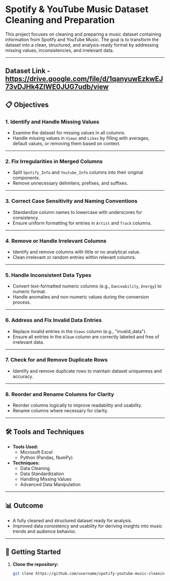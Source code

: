 # Spotify & YouTube Music Dataset Cleaning and Preparation  

This project focuses on cleaning and preparing a music dataset containing information from Spotify and YouTube Music. The goal is to transform the dataset into a clean, structured, and analysis-ready format by addressing missing values, inconsistencies, and irrelevant data.  

---
Dataset Link - https://drive.google.com/file/d/1qanyuwEzkwEJ73vDJHk4ZlWE0JUG7udb/view
---
## 📋 **Objectives**  

### **1. Identify and Handle Missing Values**  
- Examine the dataset for missing values in all columns.  
- Handle missing values in `Views` and `Likes` by filling with averages, default values, or removing them based on context.  

---

### **2. Fix Irregularities in Merged Columns**  
- Split `Spotify_Info` and `Youtube_Info` columns into their original components.  
- Remove unnecessary delimiters, prefixes, and suffixes.  

---

### **3. Correct Case Sensitivity and Naming Conventions**  
- Standardize column names to lowercase with underscores for consistency.  
- Ensure uniform formatting for entries in `Artist` and `Track` columns.  

---

### **4. Remove or Handle Irrelevant Columns**  
- Identify and remove columns with little or no analytical value.  
- Clean irrelevant or random entries within relevant columns.  

---

### **5. Handle Inconsistent Data Types**  
- Convert text-formatted numeric columns (e.g., `Danceability`, `Energy`) to numeric format.  
- Handle anomalies and non-numeric values during the conversion process.  

---

### **6. Address and Fix Invalid Data Entries**  
- Replace invalid entries in the `Views` column (e.g., "invalid_data").  
- Ensure all entries in the `Album` column are correctly labeled and free of irrelevant data.  

---

### **7. Check for and Remove Duplicate Rows**  
- Identify and remove duplicate rows to maintain dataset uniqueness and accuracy.  

---

### **8. Reorder and Rename Columns for Clarity**  
- Reorder columns logically to improve readability and usability.  
- Rename columns where necessary for clarity.  

---

## 🛠 **Tools and Techniques**  
- **Tools Used:**  
  - Microsoft Excel  
  - Python (Pandas, NumPy)  
- **Techniques:**  
  - Data Cleaning  
  - Data Standardization  
  - Handling Missing Values  
  - Advanced Data Manipulation  

---

## 📊 **Outcome**  
- A fully cleaned and structured dataset ready for analysis.  
- Improved data consistency and usability for deriving insights into music trends and audience behavior.  

---

## 🚀 **Getting Started**  

1. **Clone the repository:**  
   ```bash
   git clone https://github.com/username/spotify-youtube-music-cleaning.git
